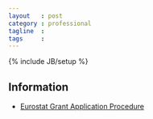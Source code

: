 ```yaml
---
layout   : post
category : professional
tagline  : 
tags     : 
---
```

{% include JB/setup %}

## Information

- [Eurostat Grant Application Procedure](http://ec.europa.eu/eurostat/about/opportunities/grants)
